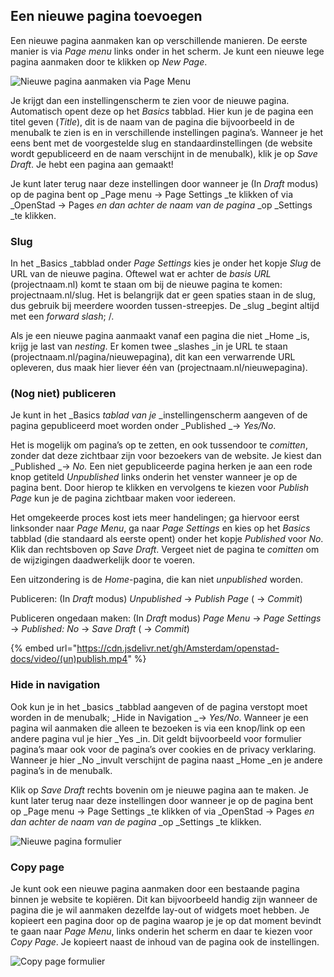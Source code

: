 ## Een nieuwe pagina toevoegen

Een nieuwe pagina aanmaken kan op verschillende manieren. De eerste manier is via _Page menu_ links onder in het scherm. Je kunt een nieuwe lege pagina aanmaken door te klikken op _New Page_.

![Nieuwe pagina aanmaken via Page Menu](/img/Nieuwe_pagina_page_menu_new_page.jpg)

Je krijgt dan een instellingenscherm te zien voor de nieuwe pagina. Automatisch opent deze op het _Basics_ tabblad. Hier kun je de pagina een titel geven (_Title_), dit is de naam van de pagina die bijvoorbeeld in de menubalk te zien is en in verschillende instellingen pagina’s. Wanneer je het eens bent met de voorgestelde slug en standaardinstellingen (de website wordt gepubliceerd en de naam verschijnt in de menubalk), klik je op _Save Draft_. Je hebt een pagina aan gemaakt! 

Je kunt later terug naar deze instellingen door wanneer je (In _Draft_ modus) op de pagina bent op _Page menu → Page Settings _te klikken of via _OpenStad → Pages  _en dan achter de naam van de pagina_ _op _Settings _te klikken.


### Slug

In het _Basics _tabblad onder _Page Settings_ kies je onder het kopje _Slug_ de URL van de nieuwe pagina. Oftewel wat er achter de _basis URL_ (projectnaam.nl) komt te staan om bij de nieuwe pagina te komen: projectnaam.nl/slug. Het is belangrijk dat er geen spaties staan in de slug, dus gebruik bij meerdere woorden tussen-streepjes. De _slug _begint altijd met een _forward slash_; /. 

Als je een nieuwe pagina aanmaakt vanaf een pagina die niet _Home _is, krijg je last van _nesting_. Er komen twee _slashes _in je URL te staan (projectnaam.nl/pagina/nieuwepagina), dit kan een verwarrende URL opleveren, dus maak hier liever één van (projectnaam.nl/nieuwepagina). 


### (Nog niet) publiceren

Je kunt in het _Basics _tablad van je_ _instellingenscherm aangeven of de pagina gepubliceerd moet worden onder _Published _→ _Yes/No_. 

Het is mogelijk om pagina’s op te zetten, en ook tussendoor te _comitten_, zonder dat deze zichtbaar zijn voor bezoekers van de website. Je kiest dan _Published _→ _No._  Een niet gepubliceerde pagina herken je aan een rode knop getiteld _Unpublished_ links onderin het venster wanneer je op de pagina bent. Door hierop te klikken en vervolgens te kiezen voor _Publish Page_ kun je de pagina zichtbaar maken voor iedereen. 

Het omgekeerde proces kost iets meer handelingen; ga hiervoor eerst linksonder naar _Page Menu_, ga naar _Page Settings_ en kies op het _Basics_ tabblad (die standaard als eerste opent) onder het kopje _Published_ voor _No_. Klik dan rechtsboven op _Save Draft_. Vergeet niet de pagina te _comitten_ om de wijzigingen daadwerkelijk door te voeren.

Een uitzondering is de _Home_-pagina, die kan niet _unpublished_ worden.

Publiceren: (In _Draft_ modus) _Unpublished_ → _Publish Page_ ( → _Commit_)

Publiceren ongedaan maken: (In _Draft_ modus) _Page Menu_ → _Page Settings_ → _Published: No_ → _Save Draft_ ( → _Commit_)

{% embed url="https://cdn.jsdelivr.net/gh/Amsterdam/openstad-docs/video/(un)publish.mp4" %}

### Hide in navigation

Ook kun je in het _basics _tabblad aangeven of de pagina verstopt moet worden in de menubalk; _Hide in Navigation _→ _Yes/No_. Wanneer je een pagina wil aanmaken die alleen te bezoeken is via een knop/link op een andere pagina vul je hier _Yes _in. Dit geldt bijvoorbeeld voor formulier pagina’s maar ook voor de pagina’s over cookies en de privacy verklaring. Wanneer je hier _No _invult verschijnt de pagina naast _Home _en je andere pagina’s in de menubalk. 

Klik op _Save Draft_ rechts bovenin om je nieuwe pagina aan te maken. Je kunt later terug naar deze instellingen door wanneer je op de pagina bent op _Page menu → Page Settings _te klikken of via _OpenStad → Pages  _en dan achter de naam van de pagina_ _op _Settings _te klikken.

![Nieuwe pagina formulier](/img/Nieuwe_pagina_New_page_form.jpg)

### Copy page

Je kunt ook een nieuwe pagina aanmaken door een bestaande pagina binnen je website te kopiëren. Dit kan bijvoorbeeld handig zijn wanneer de pagina die je wil aanmaken dezelfde lay-out of widgets moet hebben. Je kopieert een pagina door op de pagina waarop je je op dat moment bevindt te gaan naar _Page Menu_, links onderin het scherm en daar te kiezen voor _Copy Page_. Je kopieert naast de inhoud van de pagina ook de instellingen.

![Copy page formulier](/img/Nieuwe_pagina_Copy_page_form.jpg)
